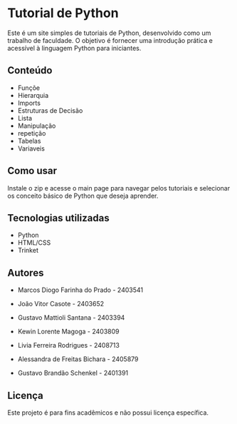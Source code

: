 # Tutorial de Python

Este é um site simples de tutoriais de Python, desenvolvido como um trabalho de faculdade. O objetivo é fornecer uma introdução prática e acessível à linguagem Python para iniciantes.

## Conteúdo

- Funçõe
- Hierarquia
- Imports
- Estruturas de Decisão
- Lista
- Manipulação
- repetição
- Tabelas
- Variaveis

## Como usar

Instale o zip e acesse o main page para navegar pelos tutoriais e selecionar os conceito básico de Python que deseja aprender.

## Tecnologias utilizadas

- Python
- HTML/CSS
- Trinket

## Autores

- Marcos Diogo Farinha do Prado - 2403541

- João Vitor Casote - 2403652

- Gustavo Mattioli Santana - 2403394

- Kewin Lorente Magoga - 2403809

- Livia Ferreira Rodrigues - 2408713

- Alessandra de Freitas Bichara - 2405879

- Gustavo Brandão Schenkel - 2401391


## Licença

Este projeto é para fins acadêmicos e não possui licença específica.
